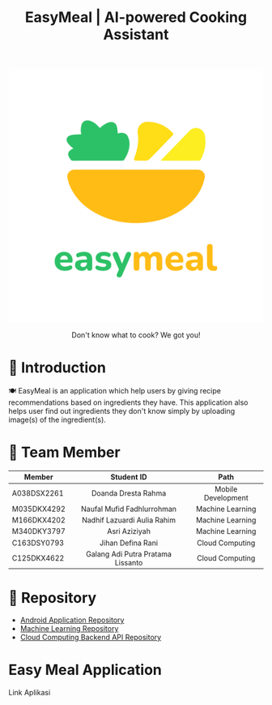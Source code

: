 <h1 align="center"> EasyMeal | AI-powered Cooking Assistant </h1> <br>
<p align="center">
  <a>
    <img alt="EasyMeal" title="EasyMeal" src="https://github.com/Team-EasyMeal-C23-PC677/.github/blob/main/profile/logo2.png" width="500" height="500">
  </a>
</p>

<p align="center">
  Don't know what to cook? We got you!
</p>

# 🤖 Introduction

🍽 EasyMeal is an application which help users by giving recipe recommendations based on ingredients they have. This application also helps user find out ingredients they don't know simply by uploading image(s) of the ingredient(s).




# 👤 Team Member
| Member | Student ID | Path |
| ----------- | :---------: | :----------: |
| A038DSX2261 | Doanda Dresta Rahma	 | Mobile Development |
| M035DKX4292 | Naufal Mufid Fadhlurrohman	 | Machine Learning |
| M166DKX4202 | Nadhif Lazuardi Aulia Rahim | Machine Learning |
| M340DKY3797 | Asri Aziziyah | Machine Learning |
| C163DSY0793 | Jihan Defina Rani | Cloud Computing |
| C125DKX4622 | Galang Adi Putra Pratama Lissanto | Cloud Computing |

# 📁 Repository
- [Android Application Repository](https://github.com/Team-EasyMeal-C23-PC677/EasyMeal-Mobile)
- [Machine Learning Repository](https://github.com/Team-EasyMeal-C23-PC677/EasyMeal-ML)
- [Cloud Computing Backend API Repository](https://github.com/Team-EasyMeal-C23-PC677/EasyMeal_CC)


# Easy Meal Application 
Link Aplikasi


<!--

**Here are some ideas to get you started:**

🙋‍♀️ A short introduction - what is your organization all about?
🌈 Contribution guidelines - how can the community get involved?
👩‍💻 Useful resources - where can the community find your docs? Is there anything else the community should know?
🍿 Fun facts - what does your team eat for breakfast?
🧙 Remember, you can do mighty things with the power of [Markdown](https://docs.github.com/github/writing-on-github/getting-started-with-writing-and-formatting-on-github/basic-writing-and-formatting-syntax)
-->
